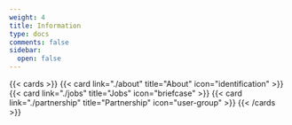 ```yaml
---
weight: 4
title: Information
type: docs
comments: false
sidebar:
  open: false
---
```


{{< cards >}}
  {{< card link="./about" title="About" icon="identification" >}}
  {{< card link="./jobs" title="Jobs" icon="briefcase" >}}
  {{< card link="./partnership" title="Partnership" icon="user-group" >}}
{{< /cards >}}
